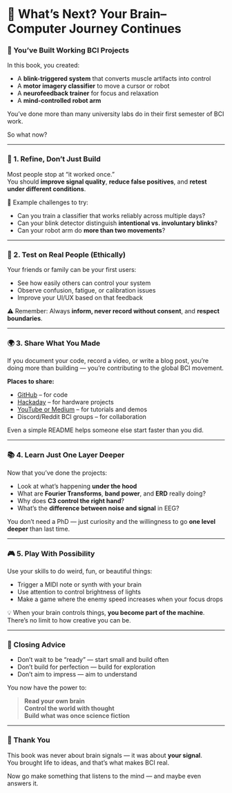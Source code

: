 # 📘 What’s Next? Your Brain–Computer Journey Continues

### 🧠 You’ve Built Working BCI Projects

In this book, you created:

* A **blink-triggered system** that converts muscle artifacts into control
* A **motor imagery classifier** to move a cursor or robot
* A **neurofeedback trainer** for focus and relaxation
* A **mind-controlled robot arm**

You’ve done more than many university labs do in their first semester of BCI work.

So what now?

***

### 🎯 1. **Refine, Don’t Just Build**

Most people stop at “it worked once.”\
You should **improve signal quality**, **reduce false positives**, and **retest under different conditions**.

🔧 Example challenges to try:

* Can you train a classifier that works reliably across multiple days?
* Can your blink detector distinguish **intentional vs. involuntary blinks**?
* Can your robot arm do **more than two movements**?

***

### 🧪 2. **Test on Real People (Ethically)**

Your friends or family can be your first users:

* See how easily others can control your system
* Observe confusion, fatigue, or calibration issues
* Improve your UI/UX based on that feedback

⚠️ Remember: Always **inform, never record without consent**, and **respect boundaries**.

***

### 🌍 3. **Share What You Made**

If you document your code, record a video, or write a blog post, you’re doing more than building — you’re contributing to the global BCI movement.

**Places to share:**

* [GitHub](https://github.com) – for code
* [Hackaday](https://hackaday.io/) – for hardware projects
* [YouTube or Medium](https://medium.com/) – for tutorials and demos
* Discord/Reddit BCI groups – for collaboration

Even a simple README helps someone else start faster than you did.

***

### 📚 4. **Learn Just One Layer Deeper**

Now that you’ve done the projects:

* Look at what’s happening **under the hood**
* What are **Fourier Transforms**, **band power**, and **ERD** really doing?
* Why does **C3 control the right hand**?
* What’s the **difference between noise and signal** in EEG?

You don’t need a PhD — just curiosity and the willingness to go **one level deeper** than last time.

***

### 🎮 5. **Play With Possibility**

Use your skills to do weird, fun, or beautiful things:

* Trigger a MIDI note or synth with your brain
* Use attention to control brightness of lights
* Make a game where the enemy speed increases when your focus drops

💡 When your brain controls things, **you become part of the machine**. There’s no limit to how creative you can be.

***

### 🚀 Closing Advice

* Don’t wait to be “ready” — start small and build often
* Don’t build for perfection — build for exploration
* Don’t aim to impress — aim to understand

You now have the power to:

> **Read your own brain**\
> **Control the world with thought**\
> **Build what was once science fiction**

***

### 🙏 Thank You

This book was never about brain signals — it was about **your signal**.\
You brought life to ideas, and that’s what makes BCI real.

Now go make something that listens to the mind — and maybe even answers it.
